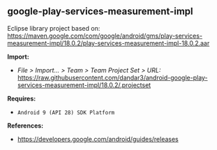 ## google-play-services-measurement-impl

Eclipse library project based on:<br/>
https://maven.google.com/com/google/android/gms/play-services-measurement-impl/18.0.2/play-services-measurement-impl-18.0.2.aar

**Import:**
- _File > Import... > Team > Team Project Set > URL:_<br/>
  https://raw.githubusercontent.com/dandar3/android-google-play-services-measurement-impl/18.0.2/.projectset

**Requires:**
- `Android 9 (API 28) SDK Platform`

**References:**
- https://developers.google.com/android/guides/releases